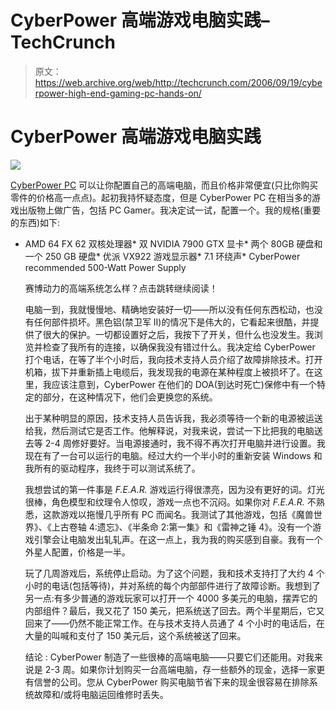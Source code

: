 # CyberPower 高端游戏电脑实践–TechCrunch

> 原文：<https://web.archive.org/web/http://techcrunch.com/2006/09/19/cyberpower-high-end-gaming-pc-hands-on/>

# CyberPower 高端游戏电脑实践

![](img/e2bb06beee1118a2ef3fcd5aa131f315.png)

[CyberPower PC](www.cyberpowerpc.com) 可以让你配置自己的高端电脑，而且价格非常便宜(只比你购买零件的价格高一点点)。起初我持怀疑态度，但是 CyberPower PC 在相当多的游戏出版物上做广告，包括 PC Gamer。我决定试一试，配置一个。我的规格(重要的东西)如下:

*   AMD 64 FX 62 双核处理器*   双 NVIDIA 7900 GTX 显卡*   两个 80GB 硬盘和一个 250 GB 硬盘*   优派 VX922 游戏显示器*   7.1 环绕声*   CyberPower recommended 500-Watt Power Supply

    赛博动力的高端系统怎么样？点击跳转继续阅读！

    电脑一到，我就慢慢地、精确地安装好一切——所以没有任何东西松动，也没有任何部件损坏。黑色铝(禁卫军 II)的情况下是伟大的，它看起来很酷，并提供了很大的保护。一切都设置好之后，我按下了开关，但什么也没发生。我浏览并检查了我所有的连接，以确保我没有错过什么。我决定给 CyberPower 打个电话，在等了半个小时后，我向技术支持人员介绍了故障排除技术。打开机箱，拔下并重新插上电缆后，我发现我的电源在某种程度上被损坏了。在这里，我应该注意到，CyberPower 在他们的 DOA(到达时死亡)保修中有一个特定的部分，在这种情况下，他们会更换您的系统。

    出于某种明显的原因，技术支持人员告诉我，我必须等待一个新的电源被运送给我，然后测试它是否工作。他解释说，对我来说，尝试一下比把我的电脑送去等 2-4 周修好要好。当电源接通时，我不得不再次打开电脑并进行设置。我现在有了一台可以运行的电脑。经过大约一个半小时的重新安装 Windows 和我所有的驱动程序，我终于可以测试系统了。

    我想尝试的第一件事是 *F.E.A.R.* 游戏运行得很漂亮，因为没有更好的词。灯光很棒，角色模型和纹理令人惊叹，游戏一点也不沉闷。如果你对 *F.E.A.R.* 不熟悉，这款游戏以拖慢几乎所有 PC 而闻名。我测试了其他游戏，包括《魔兽世界》、《上古卷轴 4:遗忘》、《半条命 2:第一集》和《雷神之锤 4》。没有一个游戏引擎会让电脑发出轧轧声。在这一点上，我为我的购买感到自豪。我有一个外星人配置，价格是一半。

    玩了几周游戏后，系统停止启动。为了这个问题，我和技术支持打了大约 4 个小时的电话(包括等待)，并对系统的每个内部部件进行了故障诊断。我想到了另一点:有多少普通的游戏玩家可以打开一个 4000 多美元的电脑，摆弄它的内部组件？最后，我又花了 150 美元，把系统送了回去。两个半星期后，它又回来了——仍然不能正常工作。在与技术支持人员通了 4 个小时的电话后，在大量的叫喊和支付了 150 美元后，这个系统被送了回来。

    结论 : CyberPower 制造了一些很棒的高端电脑——只要它们还能用。对我来说是 2-3 周。如果你计划购买一台高端电脑，存一些额外的现金，选择一家更有信誉的公司。您从 CyberPower 购买电脑节省下来的现金很容易在排除系统故障和/或将电脑运回维修时丢失。